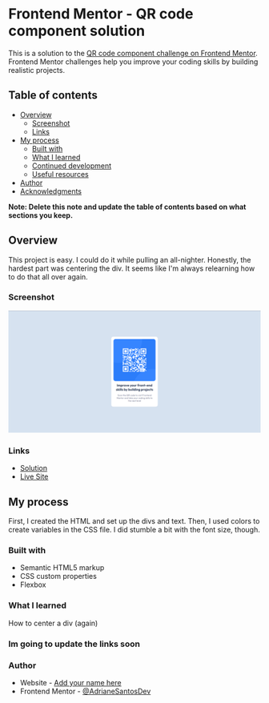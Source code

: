 # Frontend Mentor - QR code component solution

This is a solution to the [QR code component challenge on Frontend Mentor](https://www.frontendmentor.io/challenges/qr-code-component-iux_sIO_H). Frontend Mentor challenges help you improve your coding skills by building realistic projects. 

## Table of contents

- [Overview](#overview)
  - [Screenshot](#screenshot)
  - [Links](#links)
- [My process](#my-process)
  - [Built with](#built-with)
  - [What I learned](#what-i-learned)
  - [Continued development](#continued-development)
  - [Useful resources](#useful-resources)
- [Author](#author)
- [Acknowledgments](#acknowledgments)

**Note: Delete this note and update the table of contents based on what sections you keep.**

## Overview

This project is easy. I could do it while pulling an all-nighter. Honestly, the hardest part was centering the div. It seems like I'm always relearning how to do that all over again.

### Screenshot

![](./images/screenshot.png)

### Links

- [Solution](https://www.frontendmentor.io/solutions/qr-code-challenge-just-htmlcss-72x7HRy9NF)
- [Live Site](https://adrianesantosdev.github.io/qr-code-challenge/src/)

## My process

First, I created the HTML and set up the divs and text. Then, I used colors to create variables in the CSS file. I did stumble a bit with the font size, though.

### Built with

- Semantic HTML5 markup
- CSS custom properties
- Flexbox

### What I learned

How to center a div (again)


### Im going to update the links soon
### Author

- Website - [Add your name here](https://www.your-site.com)
- Frontend Mentor - [@AdrianeSantosDev](https://www.frontendmentor.io/profile/yourusername)
